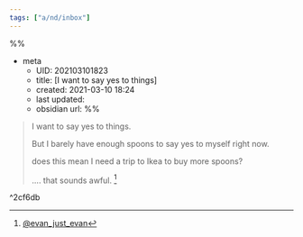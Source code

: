 ```yaml
---
tags: ["a/nd/inbox"]
---
```

%%
- meta
	- UID: 202103101823
	- title: [I want to say yes to things]
	- created: 2021-03-10 18:24
	- last updated: 
	- obsidian url: 
%%

> I want to say yes to things.
> 
> But I barely have enough spoons to say yes to myself right now.
> 
> does this mean I need a trip to Ikea to buy more spoons?
> 
> .... that sounds awful. [^1]

^2cf6db

[^1]: [@evan_just_evan](https://twitter.com/evan_just_evan/status/1369466950645149699)